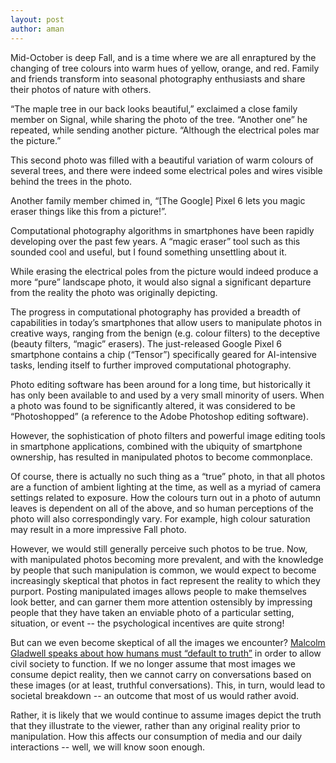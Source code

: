 ```yaml
---
layout: post
author: aman
---
```

Mid-October is deep Fall, and is a time where we are all enraptured by the changing of tree colours into warm hues of yellow, orange, and red. Family and friends transform into seasonal photography enthusiasts and share their photos of nature with others.

“The maple tree in our back looks beautiful,” exclaimed a close family member on Signal, while sharing the photo of the tree. “Another one” he repeated, while sending another picture. “Although the electrical poles mar the picture.”

This second photo was filled with a beautiful variation of warm colours of several trees, and there were indeed some electrical poles and wires visible behind the trees in the photo.

Another family member chimed in, “[The Google] Pixel 6 lets you magic eraser things like this from a picture!”.

Computational photography algorithms in smartphones have been rapidly developing over the past few years. A “magic eraser” tool such as this sounded cool and useful, but I found something unsettling about it.

While erasing the electrical poles from the picture would indeed produce a more “pure” landscape photo, it would also signal a significant departure from the reality the photo was originally depicting.

The progress in computational photography has provided a breadth of capabilities in today’s smartphones that allow users to manipulate photos in creative ways, ranging from the benign (e.g. colour filters) to the deceptive (beauty filters, “magic” erasers). The just-released Google Pixel 6 smartphone contains a chip (“Tensor”) specifically geared for AI-intensive tasks, lending itself to further improved computational photography.

Photo editing software has been around for a long time, but historically it has only been available to and used by a very small minority of users. When a photo was found to be significantly altered, it was considered to be “Photoshopped” (a reference to the Adobe Photoshop editing software).

However, the sophistication of photo filters and powerful image editing tools in smartphone applications, combined with the ubiquity of smartphone ownership, has resulted in manipulated photos to become commonplace. 

Of course, there is actually no such thing as a “true” photo, in that all photos are a function of ambient lighting at the time, as well as a myriad of camera settings related to exposure. How the colours turn out in a photo of autumn leaves is dependent on all of the above, and so human perceptions of the photo will also correspondingly vary. For example, high colour saturation may result in a more impressive Fall photo.

However, we would still generally perceive such photos to be true. Now, with manipulated photos becoming more prevalent, and with the knowledge by people that such manipulation is common, we would expect to become increasingly skeptical that photos in fact represent the reality to which they purport. Posting manipulated images allows people to make themselves look better, and can garner them more attention ostensibly by impressing people that they have taken an enviable photo of a particular setting, situation, or event -- the psychological incentives are quite strong!

But can we even become skeptical of all the images we encounter? <a href="https://www.theguardian.com/books/2019/sep/01/malcolm-gladwell-interview-talking-to-strangers-apolitical">Malcolm Gladwell speaks about how humans must “default to truth”</a> in order to allow civil society to function. If we no longer assume that most images we consume depict reality, then we cannot carry on conversations based on these images (or at least, truthful conversations). This, in turn, would lead to societal breakdown -- an outcome that most of us would rather avoid.

Rather, it is likely that we would continue to assume images depict the truth that they illustrate to the viewer, rather than any original reality prior to manipulation. How this affects our consumption of media and our daily interactions -- well, we will know soon enough.
